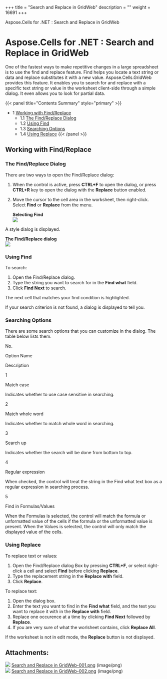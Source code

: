 +++
title = "Search and Replace in GridWeb" 
description = "" 
weight = 16691 
+++

Aspose.Cells for .NET : Search and Replace in GridWeb  

# Aspose.Cells for .NET : Search and Replace in GridWeb


One of the fastest ways to make repetitive changes in a large spreadsheet is to use the find and replace feature. Find helps you locate a text string or data and replace substitutes it with a new value. Aspose.Cells.GridWeb provides this feature. It enables you to search for and replace with a specific text string or value in the worksheet client-side through a simple dialog. It even allows you to look for partial data.

{{< panel title="Contents Summary" style="primary" >}}
*   1 [Working with Find/Replace](#SearchandReplaceinGridWeb-WorkingwithFind/Replace)
    *   1.1 [The Find/Replace Dialog](#SearchandReplaceinGridWeb-TheFind/ReplaceDialog)
    *   1.2 [Using Find](#SearchandReplaceinGridWeb-UsingFind)
    *   1.3 [Searching Options](#SearchandReplaceinGridWeb-SearchingOptions)
    *   1.4 [Using Replace](#SearchandReplaceinGridWeb-UsingReplace)
{{< /panel >}}
## Working with Find/Replace

### The Find/Replace Dialog

There are two ways to open the Find/Replace dialog:

1.  When the control is active, press **CTRL+F** to open the dialog, or press **CTRL+R** key to open the dialog with the **Replace** button enabled.
2.  Move the cursor to the cell area in the worksheet, then right-click. Select **Find** or **Replace** from the menu.  
      
    **Selecting Find**  
    ![](https://docs2.aspose.com/cells/net/attachments/5013787/5115339.png)  
      
    

A style dialog is displayed.  
  
**The Find/Replace dialog**  
![](https://docs2.aspose.com/cells/net/attachments/5013787/5115338.png)

### Using Find

To search:

1.  Open the Find/Replace dialog.
2.  Type the string you want to search for in the **Find what** field.
3.  Click **Find Next** to search.

The next cell that matches your find condition is highlighted.

If your search criterion is not found, a dialog is displayed to tell you.

### Searching Options

There are some search options that you can customize in the dialog. The table below lists them.

No.

Option Name

Description

1

Match case

Indicates whether to use case sensitive in searching.

2

Match whole word

Indicates whether to match whole word in searching.

3

Search up

Indicates whether the search will be done from bottom to top.

4

Regular expression

When checked, the control will treat the string in the Find what text box as a regular expression in searching process.

5

Find in Formulas/Values

When the Formulas is selected, the control will match the formula or unformatted value of the cells if the formula or the unformatted value is present. When the Values is selected, the control will only match the displayed value of the cells.

### Using Replace

To replace text or values:

1.  Open the Find/Replace dialog Box by pressing **CTRL+F**, or select right-click a cell and select **Find** before clicking **Replace**.
2.  Type the replacement string in the **Replace with** field.
3.  Click **Replace**.

To replace text:

1.  Open the dialog box.
2.  Enter the text you want to find in the **Find what** field, and the text you want to replace it with in the **Replace with** field.
3.  Replace one occurence at a time by clicking **Find Next** followed by **Replace**.
4.  If you are very sure of what the worlsheet contains, click **Replace All**.

If the worksheet is not in edit mode, the **Replace** button is not displayed.

## Attachments:

![](https://docs2.aspose.com/cells/net/images/icons/bullet_blue.gif) [Search and Replace in GridWeb-001.png](https://docs2.aspose.com/cells/net/attachments/5013787/5115339.png) (image/png)  
![](https://docs2.aspose.com/cells/net/images/icons/bullet_blue.gif) [Search and Replace in GridWeb-002.png](https://docs2.aspose.com/cells/net/attachments/5013787/5115338.png) (image/png)  

